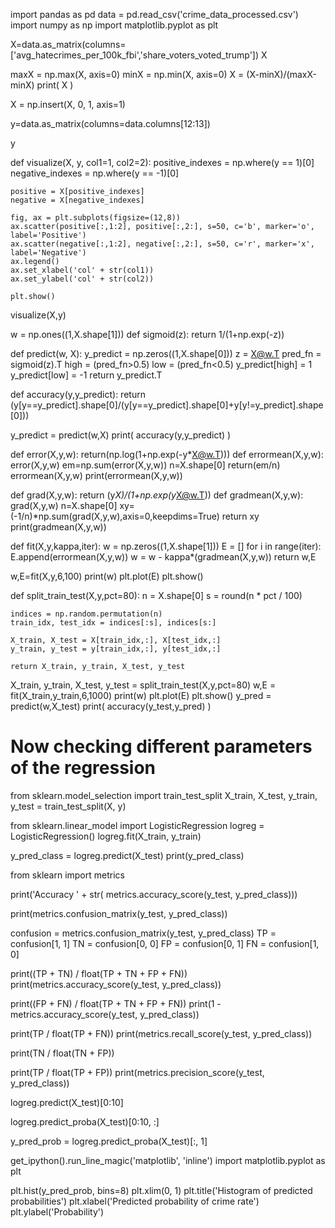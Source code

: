 import pandas as pd
data = pd.read_csv('crime_data_processed.csv')
import numpy as np
import matplotlib.pyplot as plt




X=data.as_matrix(columns=['avg_hatecrimes_per_100k_fbi','share_voters_voted_trump'])
X

maxX = np.max(X, axis=0)
minX = np.min(X, axis=0)
X = (X-minX)/(maxX-minX)
print( X )

X = np.insert(X, 0, 1, axis=1)


y=data.as_matrix(columns=data.columns[12:13])

y

def visualize(X, y, col1=1, col2=2):
    positive_indexes = np.where(y == 1)[0]
    negative_indexes = np.where(y == -1)[0]

    positive = X[positive_indexes]
    negative = X[negative_indexes]

    fig, ax = plt.subplots(figsize=(12,8))
    ax.scatter(positive[:,1:2], positive[:,2:], s=50, c='b', marker='o', label='Positive')
    ax.scatter(negative[:,1:2], negative[:,2:], s=50, c='r', marker='x', label='Negative')
    ax.legend()
    ax.set_xlabel('col' + str(col1))
    ax.set_ylabel('col' + str(col2))

    plt.show()
    

visualize(X,y)


w = np.ones((1,X.shape[1]))
def sigmoid(z):
    return 1/(1+np.exp(-z))

def predict(w, X):
    y_predict = np.zeros((1,X.shape[0]))
    z = X@w.T
    pred_fn = sigmoid(z).T
    high = (pred_fn>0.5)
    low = (pred_fn<0.5)
    y_predict[high] = 1
    y_predict[low] = -1
    return y_predict.T

def accuracy(y,y_predict):
    return (y[y==y_predict].shape[0]/(y[y==y_predict].shape[0]+y[y!=y_predict].shape[0]))

y_predict = predict(w,X)
print( accuracy(y,y_predict) )

def error(X,y,w):
    return(np.log(1+np.exp(-y*X@w.T)))
def errormean(X,y,w):
    error(X,y,w)
    em=np.sum(error(X,y,w))
    n=X.shape[0]
    return(em/n)
errormean(X,y,w)
print(errormean(X,y,w))


def grad(X,y,w):
    return (y*X)/(1+np.exp(y*X@w.T))
def gradmean(X,y,w):
    grad(X,y,w)
    n=X.shape[0]
    xy=(-1/n)*np.sum(grad(X,y,w),axis=0,keepdims=True)
    return xy
print(gradmean(X,y,w))



def fit(X,y,kappa,iter):
    w = np.zeros((1,X.shape[1]))
    E = []
    for i in range(iter):
        E.append(errormean(X,y,w))
        w = w - kappa*(gradmean(X,y,w))
    return w,E

w,E=fit(X,y,6,100)
print(w)
plt.plot(E)
plt.show()



def split_train_test(X,y,pct=80):
    n = X.shape[0]
    s = round(n * pct / 100)
    
    indices = np.random.permutation(n)
    train_idx, test_idx = indices[:s], indices[s:]
    
    X_train, X_test = X[train_idx,:], X[test_idx,:]
    y_train, y_test = y[train_idx,:], y[test_idx,:]
    
    return X_train, y_train, X_test, y_test

X_train, y_train, X_test, y_test = split_train_test(X,y,pct=80)
w,E = fit(X_train,y_train,6,1000)
print(w)
plt.plot(E)
plt.show()
y_pred = predict(w,X_test)
print( accuracy(y_test,y_pred) )

# Now checking different parameters of the regression

from sklearn.model_selection import train_test_split
X_train, X_test, y_train, y_test = train_test_split(X, y)




from sklearn.linear_model import LogisticRegression
logreg = LogisticRegression()
logreg.fit(X_train, y_train)

y_pred_class = logreg.predict(X_test)
print(y_pred_class)




from sklearn import metrics

print('Accuracy ' + str( metrics.accuracy_score(y_test, y_pred_class)))


print(metrics.confusion_matrix(y_test, y_pred_class))



confusion = metrics.confusion_matrix(y_test, y_pred_class)
TP = confusion[1, 1]
TN = confusion[0, 0]
FP = confusion[0, 1]
FN = confusion[1, 0]

print((TP + TN) / float(TP + TN + FP + FN))
print(metrics.accuracy_score(y_test, y_pred_class))

print((FP + FN) / float(TP + TN + FP + FN))
print(1 - metrics.accuracy_score(y_test, y_pred_class))

print(TP / float(TP + FN))
print(metrics.recall_score(y_test, y_pred_class))

print(TN / float(TN + FP))


print(TP / float(TP + FP))
print(metrics.precision_score(y_test, y_pred_class))

logreg.predict(X_test)[0:10]

logreg.predict_proba(X_test)[0:10, :]

y_pred_prob = logreg.predict_proba(X_test)[:, 1]

get_ipython().run_line_magic('matplotlib', 'inline')
import matplotlib.pyplot as plt

plt.hist(y_pred_prob, bins=8)
plt.xlim(0, 1)
plt.title('Histogram of predicted probabilities')
plt.xlabel('Predicted probability of crime rate')
plt.ylabel('Probability')







